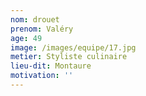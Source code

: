 ```yaml
---
nom: drouet
prenom: Valéry
age: 49
image: /images/equipe/17.jpg
metier: Styliste culinaire
lieu-dit: Montaure
motivation: ''
---
```


